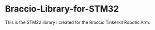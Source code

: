 # Braccio-Library-for-STM32
This is the STM32 library i created for the Braccio Tinkerkit Robotic Arm.
